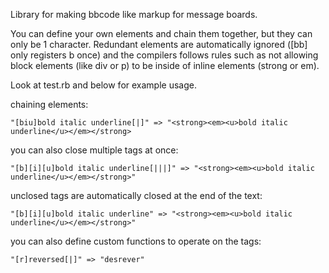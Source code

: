 Library for making bbcode like markup for message boards.

You can define your own elements and chain them together, but they can only be 1 character.
Redundant elements are automatically ignored ([bb] only registers b once) and the compilers follows
rules such as not allowing block elements (like div or p) to be inside of inline elements (strong or em).

Look at test.rb and below for example usage.


chaining elements:

    "[biu]bold italic underline[|]" => "<strong><em><u>bold italic underline</u></em></strong>

you can also close multiple tags at once:

    "[b][i][u]bold italic underline[|||]" => "<strong><em><u>bold italic underline</u></em></strong>"

unclosed tags are automatically closed at the end of the text:

    "[b][i][u]bold italic underline" => "<strong><em><u>bold italic underline</u></em></strong>"

you can also define custom functions to operate on the tags:

    "[r]reversed[|]" => "desrever"
